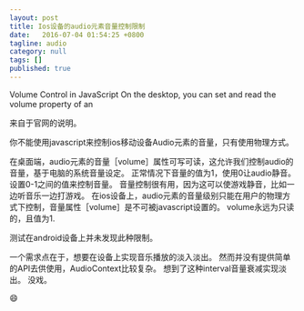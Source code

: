 ```yaml
---
layout: post
title: Ios设备的audio元素音量控制限制
date:   2016-07-04 01:54:25 +0800
tagline: audio
category: null
tags: []
published: true
---
```


Volume Control in JavaScript
On the desktop, you can set and read the volume property of an <audio> or <video> element. 
This allows you to set the element’s audio volume relative to the computer’s current volume setting.
 A value of 1 plays sound at the normal level. A value of 0 silences the audio. Values between 0 and 1 attenuate the audio.
This volume adjustment can be useful, because it allows the user to mute a game, for example, while still listening to music on the computer.
On iOS devices, the audio level is always under the user’s physical control. The volume property is not settable in JavaScript. Reading the volume property always returns 1.

来自于官网的说明。

你不能使用javascript来控制ios移动设备Audio元素的音量，只有使用物理方式。

在桌面端，audio元素的音量［volume］属性可写可读，这允许我们控制audio的音量，基于电脑的系统音量设定。
正常情况下音量的值为1，使用0让audio静音。设置0-1之间的值来控制音量。
音量控制很有用，因为这可以使游戏静音，比如一边听音乐一边打游戏。
在ios设备上，audio元素的音量级别只能在用户的物理方式下控制，音量属性［volume］是不可被javascript设置的。
volume永远为只读的，且值为1.


测试在android设备上并未发现此种限制。

一个需求点在于，想要在设备上实现音乐播放的淡入淡出。
然而并没有提供简单的API去供使用，AudioContext比较复杂。
想到了这种interval音量衰减实现淡出。
没戏。

😄
